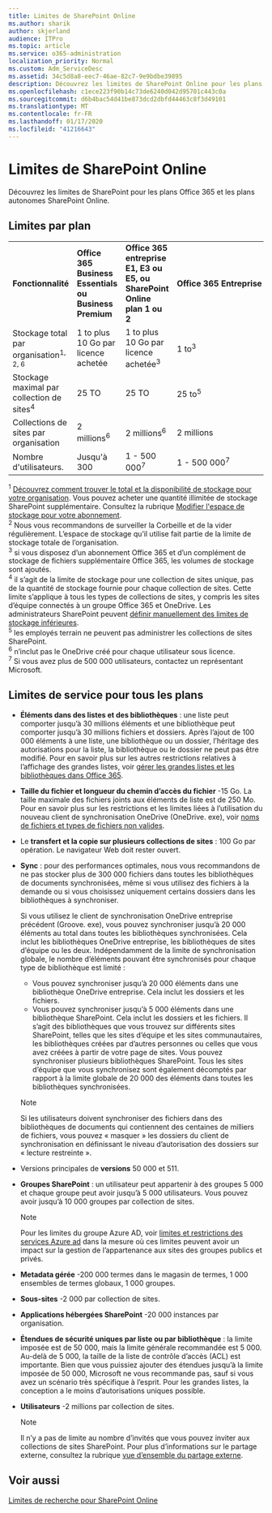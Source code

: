 ```yaml
---
title: Limites de SharePoint Online
ms.author: sharik
author: skjerland
audience: ITPro
ms.topic: article
ms.service: o365-administration
localization_priority: Normal
ms.custom: Adm_ServiceDesc
ms.assetid: 34c5d8a8-eec7-46ae-82c7-9e9bdbe39895
description: Découvrez les limites de SharePoint Online pour les plans Office 365 Entreprise et pour les plans autonomes.
ms.openlocfilehash: c1ece223f90b14c73de6240d042d95701c443c0a
ms.sourcegitcommit: d6b4bac54d41be873dcd2dbfd44463c8f3d49101
ms.translationtype: MT
ms.contentlocale: fr-FR
ms.lasthandoff: 01/17/2020
ms.locfileid: "41216643"
---
```

# <a name="sharepoint-online-limits"></a>Limites de SharePoint Online

Découvrez les limites de SharePoint pour les plans Office 365 et les plans autonomes SharePoint Online.
  
## <a name="limits-by-plan"></a>Limites par plan 

|||||
|:-----|:-----|:-----|:-----|
|**Fonctionnalité** <br/> |**Office 365 Business Essentials ou Business Premium** <br/> |**Office 365 entreprise E1, E3 ou E5, ou SharePoint Online plan 1 ou 2** <br/> | **Office 365 Entreprise F1** <br/> |
|Stockage total par organisation<sup>1, 2, 6</sup> <br/> |1 to plus 10 Go par licence achetée  <br/> |1 to plus 10 Go par licence achetée<sup>3</sup> <br/> |1 to<sup>3</sup> <br/> |
|Stockage maximal par collection de sites<sup>4</sup><br/> |25 TO <br/> |25 TO <br/> |25 to<sup>5</sup> <br/> |
|Collections de sites par organisation  <br/> |2 millions<sup>6</sup> <br/> |2 millions<sup>6</sup> <br/> |2 millions<br/> |
|Nombre d'utilisateurs.  <br/> |Jusqu'à 300  <br/> |1 - 500 000<sup>7</sup> <br/> |1 - 500 000<sup>7</sup> <br/> |
   
<sup>1</sup> [Découvrez comment trouver le total et la disponibilité de stockage pour votre organisation](/sharepoint/manage-site-collection-storage-limits). Vous pouvez acheter une quantité illimitée de stockage SharePoint supplémentaire. Consultez la rubrique [Modifier l'espace de stockage pour votre abonnement](/office365/admin/subscriptions-and-billing/add-storage-space). 
<br/><sup>2</sup> Nous vous recommandons de surveiller la Corbeille et de la vider régulièrement. L’espace de stockage qu’il utilise fait partie de la limite de stockage totale de l’organisation. 
<br/> <sup>3</sup> si vous disposez d’un abonnement Office 365 et d’un complément de stockage de fichiers supplémentaire Office 365, les volumes de stockage sont ajoutés. 
<br/> <sup>4</sup> il s’agit de la limite de stockage pour une collection de sites unique, pas de la quantité de stockage fournie pour chaque collection de sites. Cette limite s’applique à tous les types de collections de sites, y compris les sites d’équipe connectés à un groupe Office 365 et OneDrive. Les administrateurs SharePoint peuvent [définir manuellement des limites de stockage inférieures](/sharepoint/manage-site-collection-storage-limits#manage-individual-site-storage-limits). 
<br/> <sup>5</sup> les employés terrain ne peuvent pas administrer les collections de sites SharePoint. 
<br/> <sup>6</sup> n’inclut pas le OneDrive créé pour chaque utilisateur sous licence. 
<br/> <sup>7</sup> Si vous avez plus de 500 000 utilisateurs, contactez un représentant Microsoft. 
  
## <a name="service-limits-for-all-plans"></a>Limites de service pour tous les plans

- **Éléments dans des listes et des bibliothèques** : une liste peut comporter jusqu’à 30 millions éléments et une bibliothèque peut comporter jusqu’à 30 millions fichiers et dossiers. Après l’ajout de 100 000 éléments à une liste, une bibliothèque ou un dossier, l’héritage des autorisations pour la liste, la bibliothèque ou le dossier ne peut pas être modifié. Pour en savoir plus sur les autres restrictions relatives à l’affichage des grandes listes, voir [gérer les grandes listes et les bibliothèques dans Office 365](https://support.office.com/article/b4038448-ec0e-49b7-b853-679d3d8fb784). 

- **Taille du fichier et longueur du chemin d’accès du fichier** -15 Go. La taille maximale des fichiers joints aux éléments de liste est de 250 Mo. Pour en savoir plus sur les restrictions et les limites liées à l’utilisation du nouveau client de synchronisation OneDrive (OneDrive. exe), voir [noms de fichiers et types de fichiers non valides](https://support.office.com/article/64883a5d-228e-48f5-b3d2-eb39e07630fa).

- Le **transfert et la copie sur plusieurs collections de sites** : 100 Go par opération. Le navigateur Web doit rester ouvert.

- **Sync** : pour des performances optimales, nous vous recommandons de ne pas stocker plus de 300 000 fichiers dans toutes les bibliothèques de documents synchronisées, même si vous utilisez des fichiers à la demande ou si vous choisissez uniquement certains dossiers dans les bibliothèques à synchroniser.

    Si vous utilisez le client de synchronisation OneDrive entreprise précédent (Groove. exe), vous pouvez synchroniser jusqu’à 20 000 éléments au total dans toutes les bibliothèques synchronisées. Cela inclut les bibliothèques OneDrive entreprise, les bibliothèques de sites d’équipe ou les deux. Indépendamment de la limite de synchronisation globale, le nombre d’éléments pouvant être synchronisés pour chaque type de bibliothèque est limité :
    - Vous pouvez synchroniser jusqu’à 20 000 éléments dans une bibliothèque OneDrive entreprise. Cela inclut les dossiers et les fichiers. 
    - Vous pouvez synchroniser jusqu’à 5 000 éléments dans une bibliothèque SharePoint. Cela inclut les dossiers et les fichiers. Il s’agit des bibliothèques que vous trouvez sur différents sites SharePoint, telles que les sites d’équipe et les sites communautaires, les bibliothèques créées par d’autres personnes ou celles que vous avez créées à partir de votre page de sites. Vous pouvez synchroniser plusieurs bibliothèques SharePoint. Tous les sites d’équipe que vous synchronisez sont également décomptés par rapport à la limite globale de 20 000 des éléments dans toutes les bibliothèques synchronisées.

    > [!NOTE]
    > Si les utilisateurs doivent synchroniser des fichiers dans des bibliothèques de documents qui contiennent des centaines de milliers de fichiers, vous pouvez « masquer » les dossiers du client de synchronisation en définissant le niveau d’autorisation des dossiers sur « lecture restreinte ». 

- Versions principales de **versions** 50 000 et 511.

- **Groupes SharePoint** : un utilisateur peut appartenir à des groupes 5 000 et chaque groupe peut avoir jusqu’à 5 000 utilisateurs. Vous pouvez avoir jusqu’à 10 000 groupes par collection de sites.
    > [!NOTE]
    > Pour les limites du groupe Azure AD, voir [limites et restrictions des services Azure ad](https://docs.microsoft.com/azure/active-directory/users-groups-roles/directory-service-limits-restrictions) dans la mesure où ces limites peuvent avoir un impact sur la gestion de l’appartenance aux sites des groupes publics et privés. 
- **Metadata gérée** -200 000 termes dans le magasin de termes, 1 000 ensembles de termes globaux, 1 000 groupes.

- **Sous-sites** -2 000 par collection de sites.

- **Applications hébergées SharePoint** -20 000 instances par organisation.

- **Étendues de sécurité uniques par liste ou par bibliothèque** : la limite imposée est de 50 000, mais la limite générale recommandée est 5 000. Au-delà de 5 000, la taille de la liste de contrôle d’accès (ACL) est importante. Bien que vous puissiez ajouter des étendues jusqu’à la limite imposée de 50 000, Microsoft ne vous recommande pas, sauf si vous avez un scénario très spécifique à l’esprit. Pour les grandes listes, la conception a le moins d’autorisations uniques possible.

- **Utilisateurs** -2 millions par collection de sites.
    > [!NOTE]
    > Il n’y a pas de limite au nombre d’invités que vous pouvez inviter aux collections de sites SharePoint. Pour plus d’informations sur le partage externe, consultez la rubrique [vue d’ensemble du partage externe](https://docs.microsoft.com/sharepoint/external-sharing-overview).
## <a name="see-also"></a>Voir aussi

[Limites de recherche pour SharePoint Online](https://docs.microsoft.com/sharepoint/search-limits)
